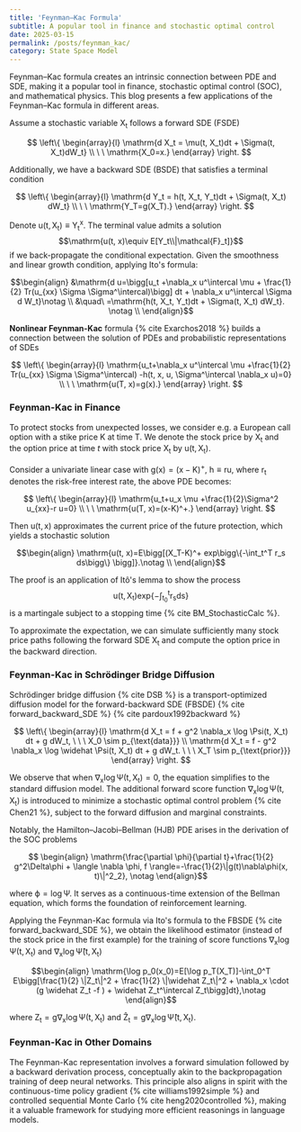 ```yaml
---
title: 'Feynman–Kac Formula'
subtitle: A popular tool in finance and stochastic optimal control
date: 2025-03-15
permalink: /posts/feynman_kac/
category: State Space Model
---
```



Feynman–Kac formula creates an intrinsic connection between PDE and SDE, making it a popular tool in finance, stochastic optimal control (SOC), and mathematical physics. This blog presents a few applications of the Feynman–Kac formula in different areas. 

Assume a stochastic variable $\mathrm{X_t}$ follows a forward SDE (FSDE)

$$
\left\{
\begin{array}{l}
    \mathrm{d X_t = \mu(t, X_t)dt + \Sigma(t, X_t)dW_t} \\
    \ \ \mathrm{X_0=x.}
\end{array}
\right.
$$

Additionally, we have a backward SDE (BSDE) that satisfies a terminal condition

$$
\left\{
\begin{array}{l}
    \mathrm{d Y_t = h(t, X_t, Y_t)dt + \Sigma(t, X_t) dW_t} \\
    \ \ \mathrm{Y_T=g(X_T).}
\end{array}
\right.
$$

Denote $\mathrm{u(t, X_t)\equiv Y_t^{x}}$. The terminal value admits a solution $$\mathrm{u(t, x)\equiv E[Y_t\\|\mathcal{F}_t]}$$ if we back-propagate the conditional expectation. Given the smoothness and linear growth condition, applying Ito's formula:

$$\begin{align}
    &\mathrm{d u=\bigg[u_t +\nabla_x u^\intercal \mu + \frac{1}{2} Tr(u_{xx} \Sigma \Sigma^\intercal)\bigg] dt + \nabla_x u^\intercal \Sigma d W_t}\notag \\
    &\quad\ =\mathrm{h(t, X_t, Y_t)dt + \Sigma(t, X_t) dW_t}. \notag \\
\end{align}$$

**Nonlinear Feynman-Kac** formula {% cite Exarchos2018 %} builds a connection between the solution of PDEs and probabilistic representations of SDEs

$$
\left\{
\begin{array}{l}
    \mathrm{u_t+\nabla_x u^\intercal \mu +\frac{1}{2} Tr(u_{xx} \Sigma \Sigma^\intercal) -h(t, x, u, \Sigma^\intercal \nabla_x u)=0} \\
    \ \ \mathrm{u(T, x)=g(x).}
\end{array}
\right.
$$

### Feynman-Kac in Finance

To protect stocks from unexpected losses, we consider e.g. a European call option with a stike price $\mathrm{K}$ at time $\mathrm{T}$. We denote the stock price by $\mathrm{X_t}$ and the option price at time $t$ with stock price $\mathrm{X_t}$ by $\mathrm{u(t, X_t)}$.

Consider a univariate linear case with $\mathrm{g(x)=(x-K)^+}$, $\mathrm{h\equiv r u}$, where $\mathrm{r_t}$ denotes the risk-free interest rate, the above PDE becomes: 


$$
\left\{
\begin{array}{l}
    \mathrm{u_t+u_x \mu   +\frac{1}{2}\Sigma^2 u_{xx}-r u=0} \\
    \ \ \mathrm{u(T, x)=(x-K)^+.}
\end{array}
\right.
$$



Then $\mathrm{u(t, x)}$ approximates the current price of the future protection, which yields a stochastic solution

$$\begin{align}
    \mathrm{u(t, x)=E\bigg[(X_T-K)^+ exp\bigg\{-\int_t^T r_s ds\bigg\} \bigg]}.\notag \\
\end{align}$$

The proof is an application of Itô's lemma to show the process $$\mathrm{u(t, X_t) exp\{-\int_{t_0}^t r_s ds \}}$$ is a martingale subject to a stopping time {% cite BM_StochasticCalc %}.



To approximate the expectation, we can simulate sufficiently many stock price paths following the forward SDE $\mathrm{X_t}$ and compute the option price in the backward direction. 


### Feynman-Kac in Schrödinger Bridge Diffusion


Schrödinger bridge diffusion {% cite DSB %} is a transport-optimized diffusion model for the forward-backward SDE (FBSDE) {% cite forward_backward_SDE %} {% cite pardoux1992backward %}

$$
\left\{
\begin{array}{l}
    \mathrm{d X_t = f + g^2 \nabla_x \log \Psi(t, X_t) dt + g dW_t, \ \ \ X_0 \sim p_{\text{data}}} \\
    \mathrm{d X_t = f - g^2 \nabla_x \log \widehat \Psi(t, X_t) dt + g dW_t. \ \ \ X_T \sim p_{\text{prior}}}
\end{array}
\right.
$$

We observe that when $\mathrm{\nabla_x \log \Psi(t, X_t)}=0$, the equation simplifies to the standard diffusion model. The additional forward score function $\mathrm{\nabla_x \log \Psi(t, X_t)}$ is introduced to minimize a stochastic optimal control problem {% cite Chen21 %}, subject to the forward diffusion and marginal constraints. 

Notably, the Hamilton–Jacobi–Bellman (HJB) PDE arises in the derivation of the SOC problems

$$
\begin{align}
\mathrm{\frac{\partial \phi}{\partial t}+\frac{1}{2} g^2\Delta\phi + \langle \nabla \phi, f \rangle=-\frac{1}{2}\|g(t)\nabla\phi(x, t)\|^2_2}, \notag
\end{align}$$

where $\mathrm{\phi=\log \Psi}$. It serves as a continuous-time extension of the Bellman equation, which forms the foundation of reinforcement learning.


Applying the Feynman-Kac formula via Ito's formula to the FBSDE {% cite forward_backward_SDE %}, we obtain the likelihood estimator (instead of the stock price in the first example) for the training of score functions $\mathrm{\nabla_x \log \Psi(t, X_t)}$ and $\mathrm{\nabla_x \log \widehat \Psi(t, X_t)}$

$$\begin{align}
\mathrm{\log p_0(x_0)=E[\log p_T(X_T)]-\int_0^T E\bigg[\frac{1}{2} \|Z_t\|^2 + \frac{1}{2} \|\widehat Z_t\|^2 + \nabla_x \cdot (g \widehat Z_t -f ) + \widehat Z_t^\intercal Z_t\bigg]dt},\notag
\end{align}$$

where $\mathrm{Z_t=g\nabla_x \log \Psi(t, X_t)}$ and $\mathrm{\widehat Z_t=g\nabla_x \log \widehat \Psi(t, X_t)}$.


### Feynman-Kac in Other Domains


The Feynman-Kac representation involves a forward simulation followed by a backward derivation process, conceptually akin to the backpropagation training of deep neural networks. This principle also aligns in spirit with the continuous-time policy gradient {% cite williams1992simple %} and controlled sequential Monte Carlo {% cite heng2020controlled %}, making it a valuable framework for studying more efficient reasonings in language models.
